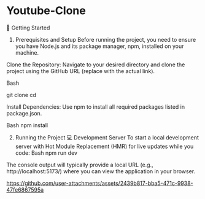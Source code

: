 # Youtube-Clone
🚀 Getting Started
1. Prerequisites and Setup
Before running the project, you need to ensure you have Node.js and its package manager, npm, installed on your machine.

Clone the Repository:
Navigate to your desired directory and clone the project using the GitHub URL (replace <repository-url> with the actual link).

Bash

git clone <repository-url>
cd <repository-name>

Install Dependencies:
Use npm to install all required packages listed in package.json.

Bash
npm install


2. Running the Project
💻 Development Server
To start a local development server with Hot Module Replacement (HMR) for live updates while you code:
Bash
npm run dev


The console output will typically provide a local URL (e.g., http://localhost:5173/) where you can view the application in your browser.

https://github.com/user-attachments/assets/2439b817-bba5-471c-9938-47fe6867595a

